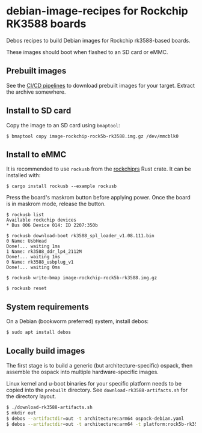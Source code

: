 # debian-image-recipes for Rockchip RK3588 boards

Debos recipes to build Debian images for Rockchip rk3588-based boards.

These images should boot when flashed to an SD card or eMMC.

## Prebuilt images
See the [CI/CD pipelines](https://gitlab.collabora.com/hardware-enablement/rockchip-3588/-/pipelines)
to download prebuilt images for your target. Extract the archive somewhere.

## Install to SD card
Copy the image to an SD card using `bmaptool`:
```
$ bmaptool copy image-rockchip-rock5b-rk3588.img.gz /dev/mmcblk0
```

## Install to eMMC
It is recommended to use `rockusb` from the [rockchiprs](https://github.com/collabora/rockchiprs)
Rust crate. It can be installed with:
```
$ cargo install rockusb --example rockusb
```

Press the board's maskrom button before applying power. Once the board is in
maskrom mode, release the button.

```
$ rockusb list
Available rockchip devices
* Bus 006 Device 014: ID 2207:350b

$ rockusb download-boot rk3588_spl_loader_v1.08.111.bin
0 Name: UsbHead
Done!... waiting 1ms
1 Name: rk3588_ddr_lp4_2112M
Done!... waiting 1ms
0 Name: rk3588_usbplug_v1
Done!... waiting 0ms

$ rockusb write-bmap image-rockchip-rock5b-rk3588.img.gz

$ rockusb reset
```

## System requirements
On a Debian (bookworm preferred) system, install debos:
```bash
$ sudo apt install debos
```


## Locally build images
The first stage is to build a generic (but architecture-specific) ospack, then
assemble the ospack into multiple hardware-specific images.

Linux kernel and u-boot binaries for your specific platform needs to be copied
into the `prebuilt` directory. See `download-rk3588-artifacts.sh` for the directory
layout.


```bash
$ ./download-rk3588-artifacts.sh
$ mkdir out
$ debos --artifactdir=out -t architecture:arm64 ospack-debian.yaml
$ debos --artifactdir=out -t architecture:arm64 -t platform:rock5b-rk3588 image-rockchip-rk3588.yaml
```
